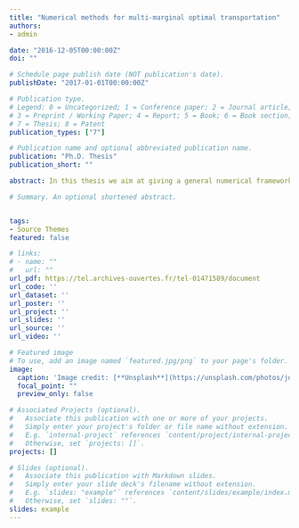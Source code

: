 ```yaml
---
title: "Numerical methods for multi-marginal optimal transportation"
authors:
- admin

date: "2016-12-05T00:00:00Z"
doi: ""

# Schedule page publish date (NOT publication's date).
publishDate: "2017-01-01T00:00:00Z"

# Publication type.
# Legend: 0 = Uncategorized; 1 = Conference paper; 2 = Journal article;
# 3 = Preprint / Working Paper; 4 = Report; 5 = Book; 6 = Book section;
# 7 = Thesis; 8 = Patent
publication_types: ["7"]

# Publication name and optional abbreviated publication name.
publication: "Ph.D. Thesis"
publication_short: ""

abstract: In this thesis we aim at giving a general numerical framework to approximate solutions to optimal transport (OT) problems. The general idea is to introduce an entropic regularization of the initialproblems. The regularized problem corresponds to the minimization of a relative entropy with respect a given reference measure. Indeed, this is equivalent to find the projection of the joint coupling with respect the Kullback-Leibler divergence. This allows us to make use the Bregman/Dykstra’s algorithm and solve several variational problems related to OT. We are especially interested in solving multi-marginal optimal transport problems (MMOT) arising in Physics such as in Fluid Dynamics (e.g. incompressible Euler equations à la Brenier) and in Quantum Physics (e.g. Density Functional Theory). In these cases we show that the entropic regularization plays a more important role than a simple numerical stabilization. Moreover, we also give some important results concerning existence and characterization of optimal transport maps (e.g. fractal maps) for MMOT .

# Summary. An optional shortened abstract.


tags:
- Source Themes
featured: false

# links:
# - name: ""
#   url: ""
url_pdf: https://tel.archives-ouvertes.fr/tel-01471589/document
url_code: ''
url_dataset: ''
url_poster: ''
url_project: ''
url_slides: ''
url_source: ''
url_video: ''

# Featured image
# To use, add an image named `featured.jpg/png` to your page's folder.
image:
  caption: 'Image credit: [**Unsplash**](https://unsplash.com/photos/jdD8gXaTZsc)'
  focal_point: ""
  preview_only: false

# Associated Projects (optional).
#   Associate this publication with one or more of your projects.
#   Simply enter your project's folder or file name without extension.
#   E.g. `internal-project` references `content/project/internal-project/index.md`.
#   Otherwise, set `projects: []`.
projects: []

# Slides (optional).
#   Associate this publication with Markdown slides.
#   Simply enter your slide deck's filename without extension.
#   E.g. `slides: "example"` references `content/slides/example/index.md`.
#   Otherwise, set `slides: ""`.
slides: example
---
```

